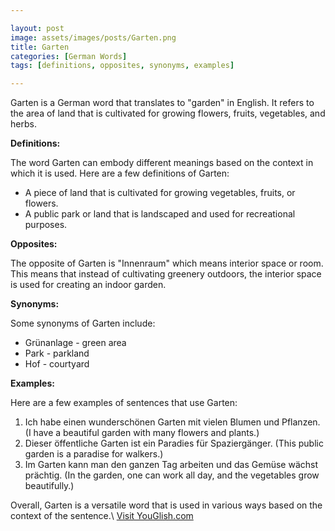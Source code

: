 ```yaml
---

layout: post
image: assets/images/posts/Garten.png
title: Garten
categories: [German Words]
tags: [definitions, opposites, synonyms, examples]

---
```


Garten is a German word that translates to "garden" in English. It refers to the area of land that is cultivated for growing flowers, fruits, vegetables, and herbs.

**Definitions:**

The word Garten can embody different meanings based on the context in which it is used. Here are a few definitions of Garten:

- A piece of land that is cultivated for growing vegetables, fruits, or flowers.
- A public park or land that is landscaped and used for recreational purposes.

**Opposites:**

The opposite of Garten is "Innenraum" which means interior space or room. This means that instead of cultivating greenery outdoors, the interior space is used for creating an indoor garden.

**Synonyms:**

Some synonyms of Garten include:

- Grünanlage - green area
- Park - parkland
- Hof - courtyard

**Examples:**

Here are a few examples of sentences that use Garten:

1. Ich habe einen wunderschönen Garten mit vielen Blumen und Pflanzen. (I have a beautiful garden with many flowers and plants.)
2. Dieser öffentliche Garten ist ein Paradies für Spaziergänger. (This public garden is a paradise for walkers.)
3. Im Garten kann man den ganzen Tag arbeiten und das Gemüse wächst prächtig. (In the garden, one can work all day, and the vegetables grow beautifully.)

Overall, Garten is a versatile word that is used in various ways based on the context of the sentence.\ <a id="yg-widget-0" class="youglish-widget" data-query="Garten" data-lang="german" data-components="8412" data-auto-start="0" data-bkg-color="theme_light" data-title="How%20to%20pronounce%20Garten%20in%20German"  rel="nofollow" href="https://youglish.com">Visit YouGlish.com</a><script async src="https://youglish.com/public/emb/widget.js" charset="utf-8"></script>